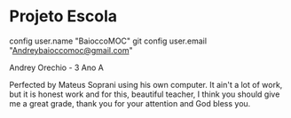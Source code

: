 # Projeto Escola

 config user.name "BaioccoMOC"
git config user.email "Andreybaioccomoc@gmail.com"

Andrey Orechio - 3 Ano A

Perfected by Mateus Soprani using his own computer. It ain't a lot of work, but it is honest work and for this, beautiful teacher, I think you should give me a great grade, thank you for your attention and God bless you.
